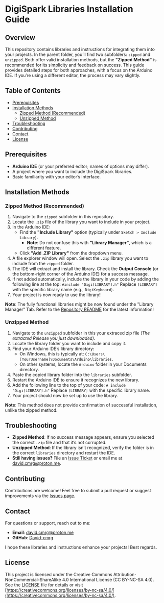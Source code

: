 # DigiSpark Libraries Installation Guide

## Overview

This repository contains libraries and instructions for integrating them into your projects. In the parent folder, you’ll find two subfolders: `zipped` and `unzipped`. Both offer valid installation methods, but the **"Zipped Method"** is recommended for its simplicity and feedback on success. This guide provides detailed steps for both approaches, with a focus on the Arduino IDE. If you’re using a different editor, the process may vary slightly.

## Table of Contents

- [Prerequisites](#prerequisites)
- [Installation Methods](#installation-methods)
  - [Zipped Method (Recommended)](#zipped-method-recommended)
  - [Unzipped Method](#unzipped-method)
- [Troubleshooting](#troubleshooting)
- [Contributing](#contributing)
- [Contact](#contact)
- [License](#license)

## Prerequisites

- **Arduino IDE** (or your preferred editor; names of options may differ).
- A project where you want to include the DigiSpark libraries.
- Basic familiarity with your editor’s interface.

## Installation Methods

### Zipped Method (Recommended)

1. Navigate to the `zipped` subfolder in this repository.
2. Locate the `.zip` file of the library you want to include in your project.
3. In the Arduino IDE:
   - Find the **"Include Library"** option (typically under `Sketch > Include Library`).
     - **Note**: Do not confuse this with **"Library Manager"**, which is a different feature.
   - Click **"Add .ZIP Library"** from the dropdown menu.
4. A file explorer window will open. Select the `.zip` library you want to include from the `zipped` folder.
5. The IDE will extract and install the library. Check the **Output Console** (or the bottom-right corner of the Arduino IDE) for a success message.
6. If not added automatically, include the library in your code by adding the following line at the top: `#include "Digi[LIBRARY].h"`
   Replace `[LIBRARY]` with the specific library name (e.g., `DigiKeyboard`).
7. Your project is now ready to use the library!

**Note**: The fully functional libraries might be now found under the "Library Manager" Tab. Refer to the [Repository README](https://github.com/David-cmrg/DigiSparkLibraries/blob/main/README.md) for the latest information!

### Unzipped Method

1. Navigate to the `unzipped` subfolder in this your extraced zip file *(The extracted Release you just downloaded)*.
2. Locate the library folder you want to include and copy it.
3. Find your Arduino IDE’s library directory:
   - On Windows, this is typically at: `C:\Users\[YourUsername]\Documents\Arduino\libraries`.
   - On other systems, locate the `Arduino` folder in your Documents directory.
4. Paste the copied library folder into the `libraries` subfolder.
5. Restart the Arduino IDE to ensure it recognizes the new library.
6. Add the following line to the top of your code:
   `# include "Digi[LIBRARY].h"`
   Replace `[LIBRARY]` with the specific library name.
7. Your project should now be set up to use the library.

**Note**: This method does not provide confirmation of successful installation, unlike the zipped method.

## Troubleshooting

- **Zipped Method**: If no success message appears, ensure you selected the correct `.zip` file and that it’s not corrupted.
- **Unzipped Method**: If the library isn’t recognized, verify the folder is in the correct `libraries` directory and restart the IDE.
- **Still having issues?** File an [Issue Ticket](https://github.com/David-cmrg/DigiSparkLibraries/issues) or email me at [david.cmrg@proton.me](mailto:david.cmrg@proton.me).

## Contributing

Contributions are welcome! Feel free to submit a pull request or suggest improvements via the [Issues page](https://github.com/David-cmrg/DigiSparkLibraries/issues).

## Contact

For questions or support, reach out to me:
- **Email**: [david.cmrg@proton.me](mailto:david.cmrg@proton.me)
- **GitHub**: [David-cmrg](https://github.com/David-cmrg)

I hope these libraries and instructions enhance your projects! Best regards.

## License

This project is licensed under the Creative Commons Attribution-NonCommercial-ShareAlike 4.0 International License (CC BY-NC-SA 4.0). See the [LICENSE](LICENSE) file for details or visit [https://creativecommons.org/licenses/by-nc-sa/4.0/](https://creativecommons.org/licenses/by-nc-sa/4.0/).

